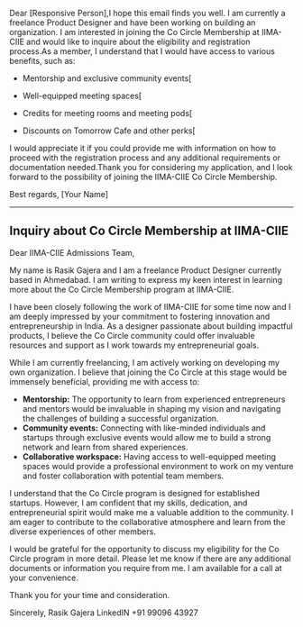 

Dear [Responsive Person],I hope this email finds you well. I am currently a freelance Product Designer and have been working on building an organization. I am interested in joining the Co Circle Membership at IIMA-CIIE and would like to inquire about the eligibility and registration process.As a member, I understand that I would have access to various benefits, such as:

- Mentorship and exclusive community events[

- Well-equipped meeting spaces[

- Credits for meeting rooms and meeting pods[

- Discounts on Tomorrow Cafe and other perks[

I would appreciate it if you could provide me with information on how to proceed with the registration process and any additional requirements or documentation needed.Thank you for considering my application, and I look forward to the possibility of joining the IIMA-CIIE Co Circle Membership.

Best regards,
[Your Name]

---

## Inquiry about Co Circle Membership at IIMA-CIIE

Dear IIMA-CIIE Admissions Team,

My name is Rasik Gajera and I am a freelance Product Designer currently based in Ahmedabad. I am writing to express my keen interest in learning more about the Co Circle Membership program at IIMA-CIIE.

I have been closely following the work of IIMA-CIIE for some time now and I am deeply impressed by your commitment to fostering innovation and entrepreneurship in India. As a designer passionate about building impactful products, I believe the Co Circle community could offer invaluable resources and support as I work towards my entrepreneurial goals.

While I am currently freelancing, I am actively working on developing my own organization. I believe that joining the Co Circle at this stage would be immensely beneficial, providing me with access to:

- **Mentorship:** The opportunity to learn from experienced entrepreneurs and mentors would be invaluable in shaping my vision and navigating the challenges of building a successful organization.
- **Community events:** Connecting with like-minded individuals and startups through exclusive events would allow me to build a strong network and learn from shared experiences.
- **Collaborative workspace:** Having access to well-equipped meeting spaces would provide a professional environment to work on my venture and foster collaboration with potential team members.

I understand that the Co Circle program is designed for established startups. However, I am confident that my skills, dedication, and entrepreneurial spirit would make me a valuable addition to the community. I am eager to contribute to the collaborative atmosphere and learn from the diverse experiences of other members.

I would be grateful for the opportunity to discuss my eligibility for the Co Circle program in more detail. Please let me know if there are any additional documents or information you require from me. I am available for a call at your convenience.

Thank you for your time and consideration.

Sincerely,
Rasik Gajera
LinkedIN
+91 99096 43927